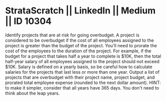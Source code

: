 # StrataScratch || LinkedIn || Medium || ID 10304

Identify projects that are at risk for going overbudget. A project is considered to be overbudget if the cost of all employees assigned to the project is greater than the budget of the project.
You'll need to prorate the cost of the employees to the duration of the project. For example, if the budget for a project that takes half a year to complete is $10K, then the total half-year salary of all employees assigned to the project should not exceed $10K. Salary is defined on a yearly basis, so be careful how to calculate salaries for the projects that last less or more than one year.
Output a list of projects that are overbudget with their project name, project budget, and prorated total employee expense (rounded to the next dollar amount).
HINT: to make it simpler, consider that all years have 365 days. You don't need to think about the leap years.
